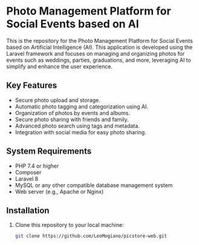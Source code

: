 # Photo Management Platform for Social Events based on AI

This is the repository for the Photo Management Platform for Social Events based on Artificial Intelligence (AI). This application is developed using the Laravel framework and focuses on managing and organizing photos for events such as weddings, parties, graduations, and more, leveraging AI to simplify and enhance the user experience.

## Key Features

- Secure photo upload and storage.
- Automatic photo tagging and categorization using AI.
- Organization of photos by events and albums.
- Secure photo sharing with friends and family.
- Advanced photo search using tags and metadata.
- Integration with social media for easy photo sharing.

## System Requirements

- PHP 7.4 or higher
- Composer
- Laravel 8
- MySQL or any other compatible database management system
- Web server (e.g., Apache or Nginx)

## Installation

1. Clone this repository to your local machine:

   ```bash
   git clone https://github.com/LeoMogiano/picstore-web.git